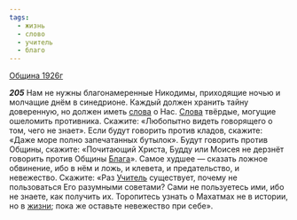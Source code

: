 ```yaml
---
tags:
  - жизнь
  - слово
  - учитель
  - благо
---
```


[Община 1926г](https://127.0.0.1:4002/agni/1926)

___205___
Нам не нужны благонамеренные Никодимы, приходящие ночью и молчащие днём в синедрионе. Каждый должен хранить тайну доверенную, но должен иметь [слова](../../../tags/#слово) о Нас. [Слова](../../../tags/#слово) твёрдые, могущие ошеломить противника. Скажите: «Любопытно видеть говорящего о том, чего не знает». Если будут говорить против кладов, скажите: «Даже море полно запечатанных бутылок». Будут говорить против Общины, скажите: «Почитающий Христа, Будду или Моисея не дерзнёт говорить против Общины [Блага](../../../tags/#благо)». Самое худшее — сказать ложное обвинение, ибо в нём и ложь, и клевета, и предательство, и невежество. Скажите: «Раз [Учитель](../../../tags/#учитель) существует, почему не пользоваться Его разумными советами? Сами не пользуетесь ими, ибо не знаете, как получить их. Торопитесь узнать о Махатмах не в истории, но в [жизни](../../../tags/#жизнь); пока же оставьте невежество при себе».   


